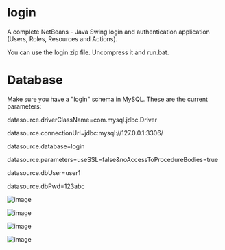 # login
A complete NetBeans - Java Swing login and authentication application (Users, Roles, Resources and Actions).

You can use the login.zip file. Uncompress it and run.bat. 

# Database

Make sure you have a "login" schema in MySQL. These are the current parameters:

datasource.driverClassName=com.mysql.jdbc.Driver

datasource.connectionUrl=jdbc:mysql://127.0.0.1:3306/

datasource.database=login

datasource.parameters=useSSL=false&noAccessToProcedureBodies=true

datasource.dbUser=user1

datasource.dbPwd=123abc

![image](https://user-images.githubusercontent.com/19244193/125213578-c0024e80-e280-11eb-9ab5-f83e10926f7c.png)

![image](https://user-images.githubusercontent.com/19244193/125213721-841bb900-e281-11eb-984d-4898de3bad5d.png)

![image](https://user-images.githubusercontent.com/19244193/125983607-be08fc62-42ec-411a-b296-33b94dc68425.png)

![image](https://user-images.githubusercontent.com/19244193/125983669-4e94f1b3-76d8-4f7b-b245-2cf800ea48f5.png)


